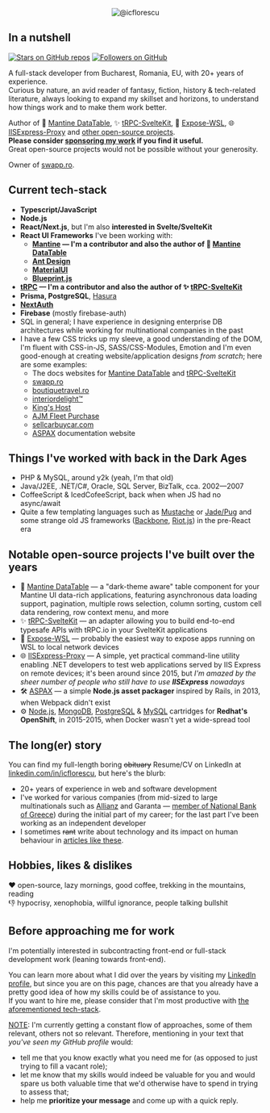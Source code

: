 
<p align="center">
  <!-- <img alt="@icflorescu" src="https://github-profile-trophy.vercel.app/?username=icflorescu&theme=darkhub&column=4&margin-w=15&margin-h=15" /> -->
  <img alt="@icflorescu" src="https://github-profile-trophy.vercel.app/?username=icflorescu&column=4&margin-w=15&margin-h=15&theme=nord" />
</p>

## In a nutshell

[![Stars on GitHub repos](https://img.shields.io/github/stars/icflorescu)](https://github.com/icflorescu#notable-open-source-projects-ive-built-over-the-years)
[![Followers on GitHub](https://img.shields.io/github/followers/icflorescu)](https://github.com/icflorescu?tab=followers)

A full-stack developer from Bucharest, Romania, EU, with 20+ years of experience.  
Curious by nature, an avid reader of fantasy, fiction, history & tech-related literature, always looking to expand my skillset and horizons, to understand how things work and to make them work better.

Author of 📒 [Mantine DataTable](https://icflorescu.github.io/mantine-datatable/), ✨ [tRPC-SvelteKit](https://icflorescu.github.io/trpc-sveltekit), 🐧 [Expose-WSL](https://github.com/icflorescu/expose-wsl), 🌐 [IISExpress-Proxy](https://github.com/icflorescu/iisexpress-proxy) and [other open-source projects](#notable-open-source-projects-ive-built-over-the-years).  
**Please consider [sponsoring my work](https://github.com/sponsors/icflorescu) if you find it useful.**  
Great open-source projects would not be possible without your generosity. 

Owner of [swapp.ro](https://swapp.ro/).

## Current tech-stack

- **Typescript/JavaScript**
- **Node.js**
- **React/Next.js**, but I'm also **interested in Svelte/SvelteKit**
- **React UI Frameworks** I've been working with:
  - **[Mantine](https://mantine.dev) — I'm a contributor and also the author of 📒 [Mantine DataTable](https://icflorescu.github.io/mantine-datatable/)**
  - **[Ant Design](https://ant.design/components/overview/)**
  - **[MaterialUI](https://mui.com/)**
  - **[Blueprint.js](https://blueprintjs.com/)**
- **[tRPC](https://trpc.io) — I'm a contributor and also the author of ✨ [tRPC-SvelteKit](https://icflorescu.github.io/trpc-sveltekit)**
- **Prisma, PostgreSQL**, [Hasura](https://hasura.io/)
- **[NextAuth](https://next-auth.js.org/)**
- **Firebase** (mostly firebase-auth)
- SQL in general; I have experience in designing enterprise DB architectures while working for multinational companies in the past  
- I have a few CSS tricks up my sleeve, a good understanding of the DOM, I'm fluent with CSS-in-JS, SASS/CSS-Modules, Emotion and I'm even good-enough at creating website/application designs *from scratch*; here are some examples:
  - The docs websites for [Mantine DataTable](https://icflorescu.github.io/mantine-datatable/) and [tRPC-SvelteKit](https://icflorescu.github.io/trpc-sveltekit/)
  - [swapp.ro](https://swapp.ro)
  - [boutiquetravel.ro](https://boutiquetravel.ro/)
  - [interiordelight™️](https://interiordelight.github.io/)
  - [King's Host](https://kingshost.github.io/)
  - [AJM Fleet Purchase](https://ajm-fleetpurchase.com/)
  - [sellcarbuycar.com](https://sellcarbuycar.com/)
  - [ASPAX](https://aspax.github.io) documentation website

## Things I've worked with back in the Dark Ages

- PHP & MySQL, around y2k (yeah, I'm that old)
- Java/J2EE, .NET/C#, Oracle, SQL Server, BizTalk, cca. 2002—2007
- CoffeeScript & IcedCofeeScript, back when when JS had no async/await
- Quite a few templating languages such as [Mustache](https://github.com/janl/mustache.js) or [Jade/Pug](https://pugjs.org/api/getting-started.html) and some strange old JS frameworks ([Backbone](https://backbonejs.org/), [Riot.js](https://riot.js.org/)) in the pre-React era

## Notable open-source projects I've built over the years
- 📒 [Mantine DataTable](https://icflorescu.github.io/mantine-datatable/) — a "dark-theme aware" table component for your Mantine UI data-rich applications, featuring asynchronous data loading support, pagination, multiple rows selection, column sorting, custom cell data rendering, row context menu, and more 
- ✨ [tRPC-SvelteKit](https://icflorescu.github.io/trpc-sveltekit) — an adapter allowing you to build end-to-end typesafe APIs with tRPC.io in your SvelteKit applications
- 🐧 [Expose-WSL](https://github.com/icflorescu/expose-wsl) — probably the easiest way to expose apps running on WSL to local network devices
- 🌐 [IISExpress-Proxy](https://github.com/icflorescu/iisexpress-proxy) — A simple, yet practical command-line utility enabling .NET developers to test web applications served by IIS Express on remote devices; it's been around since 2015, but *I'm amazed by the sheer number of people who still have to use **IISExpress** nowadays*
- 🛠️ [ASPAX](https://aspax.github.io/) — a simple **Node.js asset packager** inspired by Rails, in 2013, when Webpack didn't exist
- ⚙️ [Node.js](https://github.com/icflorescu/openshift-cartridge-nodejs), [MongoDB](https://github.com/icflorescu/openshift-cartridge-mongodb), [PostgreSQL](https://github.com/icflorescu/openshift-cartridge-postgresql) & [MySQL](https://github.com/icflorescu/openshift-cartridge-mysql) cartridges for **Redhat's OpenShift**, in 2015-2015, when Docker wasn't yet a wide-spread tool

## The long(er) story

You can find my full-length boring ~~obituary~~ Resume/CV on LinkedIn at [linkedin.com/in/icflorescu](https://www.linkedin.com/in/icflorescu/), but here's the blurb:
- 20+ years of experience in web and software development
- I've worked for various companies (from mid-sized to large multinationals such as [Allianz](https://www.allianztiriac.ro/) and Garanta — [member of National Bank of Greece](https://www.nbg.gr/en/group)) during the initial part of my career; for the last part I've been working as an independent developer
- I sometimes ~~rant~~ write about technology and its impact on human behaviour in [articles like these](https://www.linkedin.com/in/icflorescu/recent-activity/posts/).

## Hobbies, likes & dislikes

❤️ open-source, lazy mornings, good coffee, trekking in the mountains, reading  
👎 hypocrisy, xenophobia, willful ignorance, people talking bullshit  

## Before approaching me for work

I'm potentially interested in subcontracting front-end or full-stack development work (leaning towards front-end).  

You can learn more about what I did over the years by visiting my [LinkedIn profile](https://www.linkedin.com/in/icflorescu/), but since you are on this page, chances are that you already have a pretty good idea of how my skills could be of assistance to you.  
If you want to hire me, please consider that I'm most productive with [the aforementioned tech-stack](#current-tech-stack).  

<ins>NOTE</ins>: I'm currently getting a constant flow of approaches, some of them relevant, others not so relevant. Therefore, mentioning in your text that *you've seen my GitHub profile* would:
- tell me that you know exactly what you need me for (as opposed to just trying to fill a vacant role);
- let me know that my skills would indeed be valuable for you and would spare us both valuable time that we'd otherwise have to spend in trying to assess that;
- help me **prioritize your message** and come up with a quick reply.
